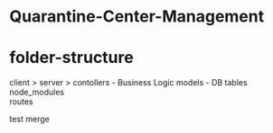 # Quarantine-Center-Management
# folder-structure

client >
server >
    contollers      - Business Logic 
    models          - DB tables 
    node_modules     
    routes               


test merge 
